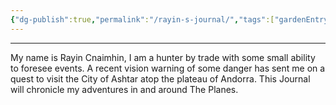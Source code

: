 ```yaml
---
{"dg-publish":true,"permalink":"/rayin-s-journal/","tags":["gardenEntry"]}
---
```


---
My name is Rayin Cnaimhin, I am a hunter by trade with some small ability to foresee events. A recent vision warning of some danger has sent me on a quest to visit the City of Ashtar atop the plateau of Andorra.  This Journal will chronicle my adventures in and around The Planes.